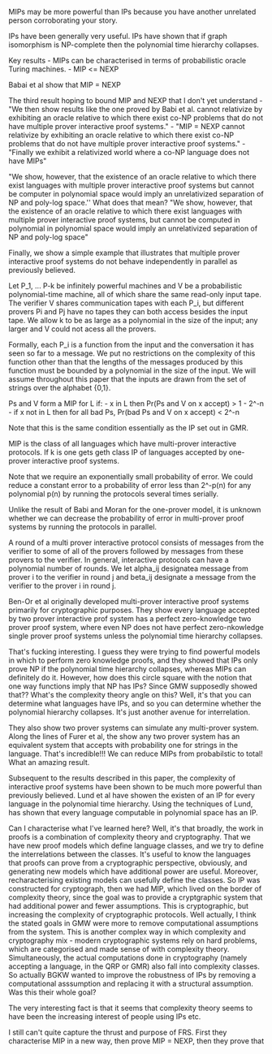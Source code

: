 MIPs may be more powerful than IPs because you have another unrelated person corroborating your story.

IPs have been generally very useful. IPs have shown that if graph isomorphism is NP-complete then the polynomial time hierarchy collapses.

Key results
	- MIPs can be characterised in terms of probabilistic oracle Turing machines.
	- MIP <= NEXP
	
Babai et al show that MIP = NEXP

The third result hoping to bound MIP and NEXP that I don't yet understand
	- "We then show results like the one proved by Babi et al. cannot relativize by exhibiting an oracle relative to which there exist co-NP problems that do not have multiple prover interactive proof systems."
	- "MIP = NEXP cannot relativize by exhibiting an oracle relative to which there exist co-NP problems that do not have multiple prover interactive proof systems."
	- "Finally we exhibit a relativized world where a co-NP language does not have MIPs"
	
"We show, however, that the existence of an oracle relative to which there exist languages with multiple prover interactive proof systems but cannot be computer in polynomial space would imply an unrelativized separation of NP and poly-log space.'' What does that mean? "We show, however, that the existence of an oracle relative to which there exist languages with multiple prover interactive proof systems, but cannot be computed in polynomial in polynomial space would imply an unrelativized separation of NP and poly-log space"

Finally, we show a simple example that illustrates that multiple prover interactive proof systems do not behave independently in parallel as previously believed.

Let P_1, ... P-k be infinitely powerful machines and V be a probabilistic polynomial-time machine, all of which share the same read-only input tape. The verifier V shares communication tapes with each P_i, but different provers Pi and Pj have no tapes they can both access besides the input tape. We allow k to be as large as a polynomial in the size of the input; any larger and V could not acess all the provers.

Formally, each P_i is a function from the input and the conversation it has seen so far to a message. We put no restrictions on the complexity of this function other than that the lengths of the messages produced by this function must be bounded by a polynomial in the size of the input. We will assume throughout this paper that the inputs are drawn from the set of strings over the alphabet {0,1}.


Ps and V form a MIP for L if:
	- x in L then Pr(Ps and V on x accept) > 1 - 2^-n
	- if x not in L then for all bad Ps, Pr(bad Ps and V on x accept) < 2^-n
	
Note that this is the same condition essentially as the IP set out in GMR.

MIP is the class of all languages which have multi-prover interactive protocols. If k is one gets geth class IP of languages accepted by one-prover interactive proof systems.

Note that we require an exponentially small probability of error. We could reduce a constant error to a probability of error less than 2^-p(n) for any polynomial p(n) by running the protocols several times serially.

Unlike the result of Babi and Moran for the one-prover model, it is unknown whether we can decrease the probability of error in multi-prover proof systems by running the protocols in parallel.

A round of a multi prover interactive protocol consists of messages from the verifier to some of all of the provers followed by messages from these provers to the verifier. In general, interactive protocols can have a polynomial number of rounds. We let alpha_ij designatea message from prover i to the verifier in round j and beta_ij designate a message from the verifier to the prover i in round j.

Ben-Or et al originally developed multi-prover interactive proof systems primarily for cryptographic purposes. They show every language accepted by two prover interactive prof system has a perfect zero-knowledge two prover proof system, where even NP does not have perfect zero-nkowledge single prover proof systems unless the polynomial time hierarchy collapses.

That's fucking interesting. I guess they were trying to find powerful models in which to perform zero knowledge proofs, and they showed that IPs only prove NP if the polynomial time hierarchy collapses, whereas MIPs can definitely do it. However, how does this circle square with the notion that one way functions imply that NP has IPs? Since GMW supposedly showed that?? What's the complexity theory angle on this? Well, it's that you can determine what languages have IPs, and so you can determine whether the polynomial hierarchy collapses. It's just another avenue for interrelation.

They also show two prover systems can simulate any multi-prover system. Along the lines of Furer et al, the show any two prover system has an equivalent system that accepts with probability one for strings in the language. That's incredible!!! We can reduce MIPs from probabilstic to total! What an amazing result.

Subsequent to the results described in this paper, the complexity of interactive proof systems have been shown to be much more powerful than previously believed. Lund et al have showen the existen of an IP for every language in the polynomial time hierarchy. Using the techniques of Lund, has shown that every language computable in polynomial space has an IP.

Can I characterise what I've learned here? Well, it's that broadly, the work in proofs is a combination of complexity theory and cryptography. That we have new proof models which define language classes, and we try to define the interrelations between the classes. It's useful to know the languages that proofs can prove from a cryptographic perspective, obviously, and generating new models which have additional power are useful. Moreover, recharacterising existing models can usefully define the classes. So IP was constructed for cryptograph, then we had MIP, which lived on the border of complexity theory, since the goal was to provide a cryptgraphic system that had additional power and fewer assumptions. This is cryptographic, but increasing the complexity of cryptographic protocols. Well actually, I think the stated goals in GMW were more to remove computational assumptions from the system. This is another complex way in which complexity and cryptography mix - modern cryptographic systems rely on hard problems, which are categorised and made sense of with complexity theory. Simultaneously, the actual computations done in cryptography (namely accepting a language, in the QRP or GMR) also fall into complexity classes. So actually BGKW wanted to improve the robustness of IPs by removing a computational asssumption and replacing it with a structural assumption. Was this their whole goal?


The very interesting fact is that it seems that complexity theory seems to have been the increasing interest of people using IPs etc.

I still can't quite capture the thrust and purpose of FRS. First they characterise MIP in a new way, then prove MIP = NEXP, then they prove that 
